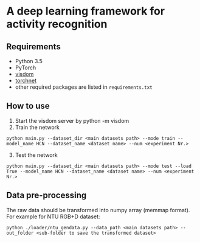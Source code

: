 # A deep learning framework for activity recognition

## Requirements
- Python 3.5
- PyTorch
- [visdom](https://github.com/facebookresearch/visdom)
- [torchnet](https://github.com/pytorch/tnt)
- other required packages are listed in `requirements.txt`

## How to use
1. Start the visdom server by
python -m visdom
2. Train the network 
```commandline
python main.py --dataset_dir <main datasets path> --mode train --model_name HCN --dataset_name <dataset name> --num <experiment Nr.>
```
3. Test the network
```commandline
python main.py --dataset_dir <main datasets path> --mode test --load True --model_name HCN --dataset_name <dataset name> --num <experiment Nr.>
```
## Data pre-processing
The raw data should be transformed into numpy array (memmap format).
For example for NTU RGB+D dataset:
```commandline
python ./loader/ntu_gendata.py --data_path <main datasets path> --out_folder <sub-folder to save the transformed dataset>
```
